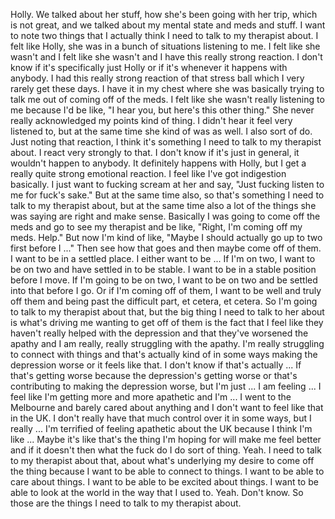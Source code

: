 ﻿Holly. We talked about her stuff, how she's been going with her trip, which is not great,
and we talked about my mental state and meds and stuff. I want to note two things that
I actually think I need to talk to my therapist about. I felt like Holly, she was in a bunch
of situations listening to me. I felt like she wasn't and I felt like she wasn't and
I have this really strong reaction. I don't know if it's specifically just Holly or if
it's whenever it happens with anybody. I had this really strong reaction of that stress
ball which I very rarely get these days. I have it in my chest where she was basically
trying to talk me out of coming off of the meds. I felt like she wasn't really listening
to me because I'd be like, "I hear you, but here's this other thing." She never really
acknowledged my points kind of thing. I didn't hear it feel very listened to, but at the
same time she kind of was as well. I also sort of do. Just noting that reaction, I think
it's something I need to talk to my therapist about. I react very strongly to that. I don't
know if it's just in general, it wouldn't happen to anybody. It definitely happens with
Holly, but I get a really quite strong emotional reaction. I feel like I've got indigestion
basically. I just want to fucking scream at her and say, "Just fucking listen to me for
fuck's sake." But at the same time also, so that's something I need to talk to my therapist
about, but at the same time also a lot of the things she was saying are right and make
sense. Basically I was going to come off the meds and go to see my therapist and be like,
"Right, I'm coming off my meds. Help." But now I'm kind of like, "Maybe I should actually
go up to two first before I ..." Then see how that goes and then maybe come off of them.
I want to be in a settled place. I either want to be ... If I'm on two, I want to be on two
and have settled in to be stable. I want to be in a stable position before I move. If
I'm going to be on two, I want to be on two and be settled into that before I go. Or if
I'm coming off of them, I want to be well and truly off them and being past the difficult
part, et cetera, et cetera. So I'm going to talk to my therapist about that, but the big
thing I need to talk to her about is what's driving me wanting to get off of them is the
fact that I feel like they haven't really helped with the depression and that they've
worsened the apathy and I am really, really struggling with the apathy. I'm really struggling
to connect with things and that's actually kind of in some ways making the depression
worse or it feels like that. I don't know if that's actually ... If that's getting worse
because the depression's getting worse or that's contributing to making the depression
worse, but I'm just ... I am feeling ... I feel like I'm getting more and more apathetic
and I'm ... I went to the Melbourne and barely cared about anything and I don't want to feel
like that in the UK. I don't really have that much control over it in some ways, but I really
... I'm terrified of feeling apathetic about the UK because I think I'm like ... Maybe
it's like that's the thing I'm hoping for will make me feel better and if it doesn't
then what the fuck do I do sort of thing. Yeah. I need to talk to my therapist about
that, about what's underlying my desire to come off the thing because I want to be able
to connect to things. I want to be able to care about things. I want to be able to be
excited about things. I want to be able to look at the world in the way that I used to.
Yeah. Don't know. So those are the things I need to talk to my therapist about.
